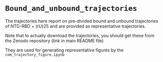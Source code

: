 # `Bound_and_unbound_trajectories`
The trajectories here report on pre-divided bound and unbound trajectories of NTD-RBD + (rU)25 and are provided as representative trajectories.

Note that to actually download the trajectories, you should get these from the Zenodo repository (link in main README file)

They are used for generating representative figures by the `com_trajectory_figure.ipynb`